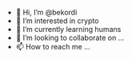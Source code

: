 - 👋 Hi, I’m @bekordi
- 👀 I’m interested in crypto
- 🌱 I’m currently learning humans
- 💞️ I’m looking to collaborate on ...
- 📫 How to reach me ...

<!---
bekordi/bekordi is a ✨ special ✨ repository because its `README.md` (this file) appears on your GitHub profile.
You can click the Preview link to take a look at your changes.
--->
